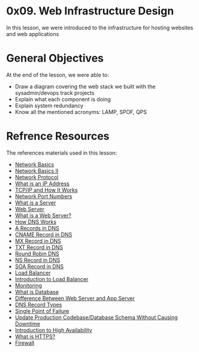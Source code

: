 # 0x09. Web Infrastructure Design
In this lesson, we were introduced to the infrastructure for hosting websites and web applications

# General Objectives
At the end of the lesson, we were able to:
- Draw a diagram covering the web stack we built with the sysadmin/devops track projects
- Explain what each component is doing
- Explain system redundancy
- Know all the mentioned acronyms: LAMP, SPOF, QPS

# Refrence Resources
The references materials used in this lesson:
- [Network Basics](https://github.com/Ashdof/alx-system_engineering-devops/tree/main/0x07-networking_basics)
- [Network Basics II](https://github.com/Ashdof/alx-system_engineering-devops/tree/main/0x08-networking_basics_2)
- [Network Protocol](https://www.techtarget.com/searchnetworking/definition/protocol)
- [What is an IP Address](https://computer.howstuffworks.com/internet/basics/what-is-an-ip-address.htm)
- [TCP/IP and How It Works](https://www.avast.com/c-what-is-tcp-ip#)
- [Network Port Numbers](https://www.lifewire.com/port-numbers-on-computer-networks-817939)
- [What is a Server](https://en.wikipedia.org/wiki/Server_(computing)#Hardware_requirement)
- [Web Server](https://en.wikipedia.org/wiki/Web_server)
- [What is a Web Server?](https://developer.mozilla.org/en-US/docs/Learn/Common_questions/Web_mechanics/What_is_a_web_server)
- [How DNS Works](https://howdns.works/)
- [A Records in DNS](https://support.dnsimple.com/articles/a-record/)
- [CNAME Record in DNS](https://en.wikipedia.org/wiki/CNAME_record)
- [MX Record in DNS](https://en.wikipedia.org/wiki/MX_record)
- [TXT Record in DNS](https://en.wikipedia.org/wiki/TXT_record)
- [Round Robin DNS](https://www.dnsknowledge.com/whatis/round-robin-dns/)
- [NS Record in DNS](https://support.dnsimple.com/articles/ns-record/)
- [SOA Record in DNS](https://support.dnsimple.com/articles/soa-record/)
- [Load Balancer](https://www.thegeekstuff.com/2016/01/load-balancer-intro/)
- [Introduction to Load Balancer](https://community.f5.com/kb/technicalarticles/intro-to-load-balancing-for-developers-%E2%80%93-the-algorithms/273759)
- [Monitoring](MONITORING.md)
- [What is Database](https://www.oracle.com/ke/database/what-is-database/)
- [Difference Between Web Server and App Server](https://www.infoworld.com/article/2077354/app-server-web-server-what-s-the-difference.html)
- [DNS Record Types](https://www.site24x7.com/learn/dns-record-types.html)
- [Single Point of Failure](https://avinetworks.com/glossary/single-point-of-failure/)
- [Update Production Codebase/Database Schema Without Causing Downtime](https://softwareengineering.stackexchange.com/questions/35063/how-do-you-update-your-production-codebase-database-schema-without-causing-downt#answers-header)
- [Introduction to High Availability](https://docs.oracle.com/cd/E17904_01/core.1111/e10106/intro.htm#ASHIA711)
- [What is HTTPS?](https://www.instantssl.com/http-vs-https)
- [Firewall](https://www.webopedia.com/definitions/firewall/)
